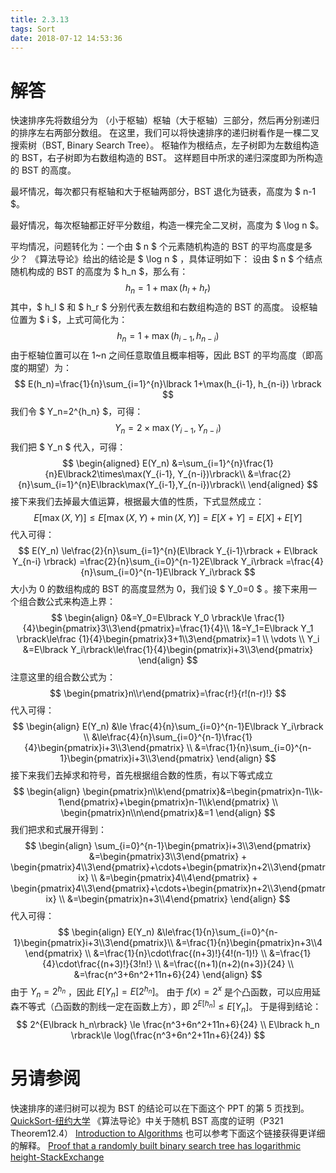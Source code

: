 ```yaml
---
title: 2.3.13
tags: Sort
date: 2018-07-12 14:53:36
---
```


# 解答

快速排序先将数组分为 （小于枢轴）枢轴（大于枢轴）三部分，然后再分别递归的排序左右两部分数组。
在这里，我们可以将快速排序的递归树看作是一棵二叉搜索树（BST, Binary Search Tree）。
枢轴作为根结点，左子树即为左数组构造的 BST，右子树即为右数组构造的 BST。
这样题目中所求的递归深度即为所构造的 BST 的高度。

最坏情况，每次都只有枢轴和大于枢轴两部分，BST 退化为链表，高度为 $ n-1 $。

最好情况，每次枢轴都正好平分数组，构造一棵完全二叉树，高度为 $ \log n $。

平均情况，问题转化为：一个由 $ n $ 个元素随机构造的 BST 的平均高度是多少？
《算法导论》给出的结论是 $ \log n $ ，具体证明如下：
设由 $ n $ 个结点随机构成的 BST 的高度为 $ h_n $，那么有：
$$
h_n=1+\max(h_{l}+h_{r})
$$
其中，$ h_l $ 和 $ h_r $ 分别代表左数组和右数组构造的 BST 的高度。
设枢轴位置为 $ i $，上式可简化为：
$$
h_n=1+\max(h_{i-1}, h_{n-i})
$$
由于枢轴位置可以在 1~n 之间任意取值且概率相等，因此 BST 的平均高度（即高度的期望）为：
$$
E(h_n)=\frac{1}{n}\sum_{i=1}^{n}\lbrack 1+\max(h_{i-1}, h_{n-i}) \rbrack
$$
我们令 $ Y_n=2^{h_n} $，可得：
$$
Y_n=2\times\max(Y_{i-1},Y_{n-i})
$$
我们把 $ Y_n $ 代入，可得：
$$
\begin{aligned}
E(Y_n)
&=\sum_{i=1}^{n}\frac{1}{n}E\lbrack2\times\max(Y_{i-1}, Y_{n-i})\rbrack\\
&=\frac{2}{n}\sum_{i=1}^{n}E\lbrack\max(Y_{i-1},Y_{n-i})\rbrack\\
\end{aligned}
$$
接下来我们去掉最大值运算，根据最大值的性质，下式显然成立：
$$
E\lbrack\max(X,Y)\rbrack\le E\lbrack\max(X,Y)+\min(X,Y)\rbrack=E\lbrack X+Y\rbrack=E\lbrack X\rbrack+E\lbrack Y\rbrack
$$
代入可得：
$$
E(Y_n)
\le\frac{2}{n}\sum_{i=1}^{n}(E\lbrack Y_{i-1}\rbrack + E\lbrack Y_{n-i} \rbrack)
=\frac{2}{n}\sum_{i=0}^{n-1}2E\lbrack Y_i\rbrack
=\frac{4}{n}\sum_{i=0}^{n-1}E\lbrack Y_i\rbrack
$$
大小为 0 的数组构成的 BST 的高度显然为 0，我们设 $ Y_0=0 $ 。接下来用一个组合数公式来构造上界：
$$
\begin{align}
0&=Y_0=E\lbrack Y_0 \rbrack\le \frac{1}{4}\begin{pmatrix}3\\3\end{pmatrix}=\frac{1}{4}\\
1&=Y_1=E\lbrack Y_1 \rbrack\le\frac {1}{4}\begin{pmatrix}3+1\\3\end{pmatrix}=1 \\
\vdots \\
Y_i &=E\lbrack Y_i\rbrack\le\frac{1}{4}\begin{pmatrix}i+3\\3\end{pmatrix}
\end{align}
$$
注意这里的组合数公式为：
$$
\begin{pmatrix}n\\r\end{pmatrix}=\frac{r!}{r!(n-r)!}
$$
代入可得：
$$
\begin{align}
E(Y_n) &\le \frac{4}{n}\sum_{i=0}^{n-1}E\lbrack Y_i\rbrack \\
&\le\frac{4}{n}\sum_{i=0}^{n-1}\frac{1}{4}\begin{pmatrix}i+3\\3\end{pmatrix} \\
&=\frac{1}{n}\sum_{i=0}^{n-1}\begin{pmatrix}i+3\\3\end{pmatrix}
\end{align}
$$
接下来我们去掉求和符号，首先根据组合数的性质，有以下等式成立
$$
\begin{align}
\begin{pmatrix}n\\k\end{pmatrix}&=\begin{pmatrix}n-1\\k-1\end{pmatrix}+\begin{pmatrix}n-1\\k\end{pmatrix} \\
\begin{pmatrix}n\\n\end{pmatrix}&=1
\end{align}
$$
我们把求和式展开得到：
$$
\begin{align}
\sum_{i=0}^{n-1}\begin{pmatrix}i+3\\3\end{pmatrix}
&=\begin{pmatrix}3\\3\end{pmatrix} + \begin{pmatrix}4\\3\end{pmatrix}+\cdots+\begin{pmatrix}n+2\\3\end{pmatrix} \\
&=\begin{pmatrix}4\\4\end{pmatrix} + \begin{pmatrix}4\\3\end{pmatrix}+\cdots+\begin{pmatrix}n+2\\3\end{pmatrix} \\
&=\begin{pmatrix}n+3\\4\end{pmatrix}
\end{align}
$$
代入可得：
$$
\begin{align}
E(Y_n) &\le\frac{1}{n}\sum_{i=0}^{n-1}\begin{pmatrix}i+3\\3\end{pmatrix}\\
&=\frac{1}{n}\begin{pmatrix}n+3\\4 \end{pmatrix} \\
&=\frac{1}{n}\cdot\frac{(n+3)!}{4!(n-1)!} \\
&=\frac{1}{4}\cdot\frac{(n+3)!}{3!n!} \\
&=\frac{(n+1)(n+2)(n+3)}{24} \\
&=\frac{n^3+6n^2+11n+6}{24}
\end{align}
$$
由于 $Y_n=2^{h_n}$ ，因此 $E\lbrack Y_n \rbrack=E\lbrack 2^{h_n} \rbrack$。
由于 $f(x)=2^x$ 是个凸函数，可以应用延森不等式（凸函数的割线一定在函数上方），即 $2^{E\lbrack h_n\rbrack}\le E\lbrack Y_n\rbrack$。
于是得到结论：
$$
2^{E\lbrack h_n\rbrack} \le \frac{n^3+6n^2+11n+6}{24} \\
E\lbrack h_n \rbrack\le \log(\frac{n^3+6n^2+11n+6}{24})
$$

# 另请参阅

快速排序的递归树可以视为 BST 的结论可以在下面这个 PPT 的第 5 页找到。
[QuickSort-纽约大学](https://cs.nyu.edu/courses/spring18/CSCI-UA.0310-001/qsort.pdf)
《算法导论》中关于随机 BST 高度的证明（P321 Theorem12.4）
[Introduction to Algorithms](http://bayanbox.ir/view/4177858657730907268/introduction-to-algorithms-3rd-edition.pdf)
也可以参考下面这个链接获得更详细的解释。
[Proof that a randomly built binary search tree has logarithmic height-StackExchange](https://cs.stackexchange.com/questions/6342/proof-that-a-randomly-built-binary-search-tree-has-logarithmic-height)
